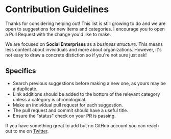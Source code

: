 # Contribution Guidelines

Thanks for considering helping out! This list is still growing to do and we are open to suggestions for new items and categories. 
I encourage you to open a Pull Request with the change you'd like to make.

We are focused on **Social Enterprises** as a _business structure_. This means less content about invividuals and more about organizations. 
However, it's not easy to draw a concrete distiction so if you're not sure just ask!

## Specifics
- Search previous suggestions before making a new one, as yours may be a duplicate.
- Link additions should be added to the bottom of the relevant category unless a category is chronological.
- Make an individual pull request for each suggestion.
- The pull request and commit should have a useful title.
- Ensure the "status" check on your PR is passing.


If you have something great to add but no GitHub account you can reach out to me on [Twitter](https://twitter.com/RayScript).
